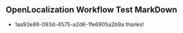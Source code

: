 ## OpenLocalization Workflow Test MarkDown
* 1aa93e89-093d-4575-a2d6-1fe6905a2b9a thanks!

<!--HONumber=Jul16_HO2-->


